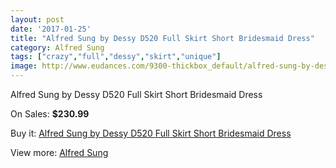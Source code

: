 ```yaml
---
layout: post
date: '2017-01-25'
title: "Alfred Sung by Dessy D520 Full Skirt Short Bridesmaid Dress"
category: Alfred Sung
tags: ["crazy","full","dessy","skirt","unique"]
image: http://www.eudances.com/9300-thickbox_default/alfred-sung-by-dessy-d520-full-skirt-short-bridesmaid-dress.jpg
---
```

Alfred Sung by Dessy D520 Full Skirt Short Bridesmaid Dress

On Sales: **$230.99**
<a href="https://www.eudances.com/en/alfred-sung/3111-alfred-sung-by-dessy-d520-full-skirt-short-bridesmaid-dress.html"><amp-img layout="responsive" width="600" height="600" src="//www.eudances.com/9300-thickbox_default/alfred-sung-by-dessy-d520-full-skirt-short-bridesmaid-dress.jpg" alt="Alfred Sung by Dessy D520 Full Skirt Short Bridesmaid Dress 0" /></a>
<a href="https://www.eudances.com/en/alfred-sung/3111-alfred-sung-by-dessy-d520-full-skirt-short-bridesmaid-dress.html"><amp-img layout="responsive" width="600" height="600" src="//www.eudances.com/9303-thickbox_default/alfred-sung-by-dessy-d520-full-skirt-short-bridesmaid-dress.jpg" alt="Alfred Sung by Dessy D520 Full Skirt Short Bridesmaid Dress 1" /></a>
<a href="https://www.eudances.com/en/alfred-sung/3111-alfred-sung-by-dessy-d520-full-skirt-short-bridesmaid-dress.html"><amp-img layout="responsive" width="600" height="600" src="//www.eudances.com/9302-thickbox_default/alfred-sung-by-dessy-d520-full-skirt-short-bridesmaid-dress.jpg" alt="Alfred Sung by Dessy D520 Full Skirt Short Bridesmaid Dress 2" /></a>
<a href="https://www.eudances.com/en/alfred-sung/3111-alfred-sung-by-dessy-d520-full-skirt-short-bridesmaid-dress.html"><amp-img layout="responsive" width="600" height="600" src="//www.eudances.com/9301-thickbox_default/alfred-sung-by-dessy-d520-full-skirt-short-bridesmaid-dress.jpg" alt="Alfred Sung by Dessy D520 Full Skirt Short Bridesmaid Dress 3" /></a>

Buy it: [Alfred Sung by Dessy D520 Full Skirt Short Bridesmaid Dress](https://www.eudances.com/en/alfred-sung/3111-alfred-sung-by-dessy-d520-full-skirt-short-bridesmaid-dress.html "Alfred Sung by Dessy D520 Full Skirt Short Bridesmaid Dress")

View more: [Alfred Sung](https://www.eudances.com/en/52-alfred-sung "Alfred Sung")